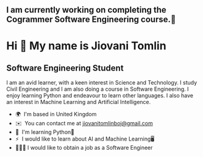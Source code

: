 
## I am currently working on completing the Cogrammer Software Engineering course.🔭

Hi 👋 My name is Jiovani Tomlin
================================

Software Engineering Student
----------------------------

I am an avid learner, with a keen interest in Science and Technology. I study Civil Engineering and I am also doing a course in Software Engineering. I enjoy learning Python and endeavour to learn other languages. I also have an interest in Machine Learning and Artificial Intelligence.

* 🌍  I'm based in United Kingdom
* ✉️  You can contact me at [jiovanitomlinboj@gmail.com](mailto:jiovanitomlinboj@gmail.com)
* 🧠  I'm learning Python🐍
* ⚡  I would like to learn about AI and Machine Learning🖥️
* 👨🏽‍🔬  I would like to obtain a job as a Software Engineer
  
